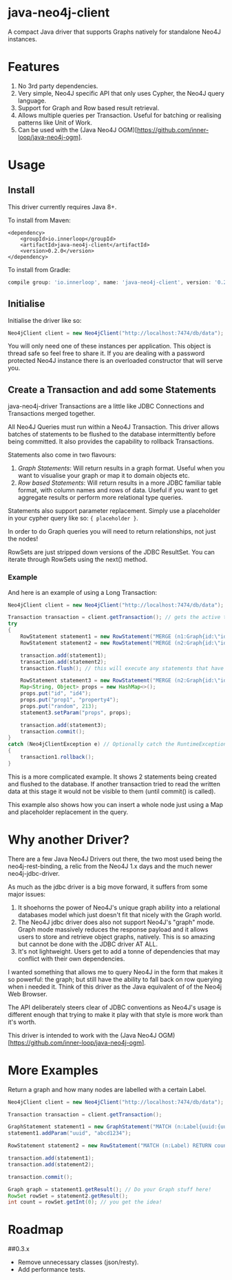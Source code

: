 java-neo4j-client
=================

A compact Java driver that supports Graphs natively for standalone Neo4J instances.

# Features

1. No 3rd party dependencies.
1. Very simple, Neo4J specific API that only uses Cypher, the Neo4J query language.
1. Support for Graph and Row based result retrieval.
1. Allows multiple queries per Transaction. Useful for batching or realising patterns like Unit of Work.
1. Can be used with the (Java Neo4J OGM)[https://github.com/inner-loop/java-neo4j-ogm].

# Usage

## Install

This driver currently requires Java 8+.

To install from Maven:

```maven
<dependency>
    <groupId>io.innerloop</groupId>
    <artifactId>java-neo4j-client</artifactId>
    <version>0.2.0</version>
</dependency>
```

To install from Gradle:

```gradle
compile group: 'io.innerloop', name: 'java-neo4j-client', version: '0.2.0'
```

## Initialise

Initialise the driver like so:

```java
Neo4jClient client = new Neo4jClient("http://localhost:7474/db/data");
```

You will only need one of these instances per application. This object is thread safe so feel free to share it.
If you are dealing with a password protected Neo4J instance there is an overloaded constructor that will serve you.


## Create a Transaction and add some Statements

java-neo4j-driver Transactions are a little like JDBC Connections and Transactions merged together.

All Neo4J Queries must run within a Neo4J Transaction.  This driver allows batches of statements to be 
flushed to the database intermittently before being committed. It also provides the capability to rollback Transactions.

Statements also come in two flavours:

1. _Graph Statements_: Will return results in a graph format. Useful when you want to visualise your graph or map it to
domain objects etc.
1. _Row based Statements_: Will return results in a more JDBC familiar table format, with column names and rows of data.
Useful if you want to get aggregate results or perform more relational type queries.

Statements also support parameter replacement. Simply use a placeholder in your cypher query like so: ```{ placeholder }```.

In order to do Graph queries you will need to return relationships, not just the nodes!

RowSets are just stripped down versions of the JDBC ResultSet. You can iterate through RowSets using the next() method.


### Example

And here is an example of using a Long Transaction:

```java
Neo4jClient client = new Neo4jClient("http://localhost:7474/db/data");

Transaction transaction = client.getTransaction(); // gets the active transaction on this Thread.
try
{
    RowStatement statement1 = new RowStatement("MERGE (n1:Graph{id:\"id1\", prop1:\"property1\"})-[:connectedTo]-(n2:Graph{id:\"id2\", prop1:\"property2\"})");
    RowStatement statement2 = new RowStatement("MERGE (n2:Graph{id:\"id3\", prop1:\"property3\"})");

    transaction.add(statement1);
    transaction.add(statement2);
    transaction.flush(); // this will execute any statements that have already appeared. Writes are isolated to this Transaction as "Read Uncommitted" Isolation.

    RowStatement statement3 = new RowStatement("MERGE (n2:Graph{id:\"id4\"}) SET n2 = {props}");
    Map<String, Object> props = new HashMap<>();
    props.put("id", "id4");
    props.put("prop1", "property4");
    props.put("random", 213);
    statement3.setParam("props", props);

    transaction.add(statement3);
    transaction.commit();
}
catch (Neo4jClientException e) // Optionally catch the RuntimeException to rollback.
{
    transaction1.rollback();
}

```

This is a more complicated example. It shows 2 statements being created and flushed to the database. If another transaction
tried to read the written data at this stage it would not be visible to them (until commit() is called).

This example also shows how you can insert a whole node just using a Map and placeholder replacement in the query.


# Why another Driver?

There are a few Java Neo4J Drivers out there, the two most used being the neo4j-rest-binding, a relic from the Neo4J 1.x
days and the much newer neo4j-jdbc-driver.

As much as the jdbc driver is a big move forward, it suffers from some major issues:

1. It shoehorns the power of Neo4J's unique graph ability into a relational databases model which just doesn't fit that
nicely with the Graph world.
1. The Neo4J jdbc driver does also not support Neo4J's "graph" mode. Graph mode massively reduces the response payload and
it allows users to store and retrieve object graphs, natively. This is so amazing but cannot be done with the JDBC driver AT ALL.
1. It's not lightweight. Users get to add a tonne of dependencies that may conflict with their own dependencies.

I wanted something that allows me to query Neo4J in the form that makes it so powerful: the graph; but still have the ability
to fall back on row querying when i needed it. Think of this driver as the Java equivalent of of the Neo4j Web Browser.

The API deliberately steers clear of JDBC conventions as Neo4J's usage is different enough that trying to make it play
with that style is more work than it's worth.

This driver is intended to work with the (Java Neo4J OGM)[https://github.com/inner-loop/java-neo4j-ogm].


# More Examples

Return a graph and how many nodes are labelled with a certain Label.

```java
Neo4jClient client = new Neo4jClient("http://localhost:7474/db/data");

Transaction transaction = client.getTransaction();

GraphStatement statement1 = new GraphStatement("MATCH (n:Label{uuid:{uuid}})-[rels]-() RETURN n, rels")
statement1.addParam("uuid", "abcd1234");

RowStatement statement2 = new RowStatement("MATCH (n:Label) RETURN count(n)")

transaction.add(statement1);
transaction.add(statement2);

transaction.commit();

Graph graph = statement1.getResult(); // Do your Graph stuff here!
RowSet rowSet = statement2.getResult();
int count = rowSet.getInt(0); // you get the idea!
```


# Roadmap

##0.3.x
- Remove unnecessary classes (json/resty).
- Add performance tests.
